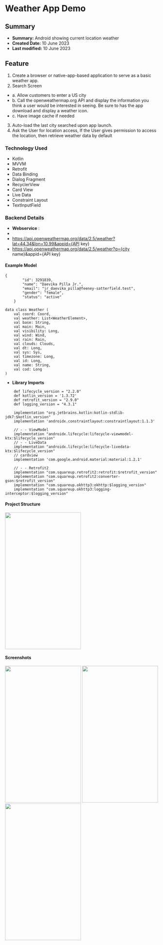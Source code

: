 # Weather App Demo

## Summary
- **Summary:**  Android showing current location weather 
- **Created Date:** 10 June 2023
- **Last modified:** 10 June 2023 

## Feature
1. Create a browser or native-app-based application to serve as a basic weather app.
2. Search Screen
- a. Allow customers to enter a US city
- b. Call the openweathermap.org API and display the information you think a user would be interested in seeing. Be sure to has the app download and display a weather icon.
- c. Have image cache if needed
3. Auto-load the last city searched upon app launch.
4. Ask the User for location access, If the User gives permission to access the location, then retrieve weather data by default


### Technology Used
- Kotlin
- MVVM
- Retrofit
- Data Binding
- Dialog Fragment
- RecyclerView
- Card View
- Live Data
- Constraint Layout
- TextInputField

### Backend Details

- **Webservice** :
-
- https://api.openweathermap.org/data/2.5/weather?lat=44.34&lon=10.99&appid={API key}
- https://api.openweathermap.org/data/2.5/weather?q={city name}&appid={API key}


#### Example Model


```
{
        "id": 3291839,
        "name": "Daevika Pilla Jr.",
        "email": "jr_daevika_pilla@feeney-satterfield.test",
        "gender": "female",
        "status": "active"
    }

```

```
data class Weather (
    val coord: Coord,
    val weather: List<WeatherElement>,
    val base: String,
    val main: Main,
    val visibility: Long,
    val wind: Wind,
    val rain: Rain,
    val clouds: Clouds,
    val dt: Long,
    val sys: Sys,
    val timezone: Long,
    val id: Long,
    val name: String,
    val cod: Long
) 

```

- **Library Imports**
  
```
    def lifecycle_version = "2.2.0"
    def kotlin_version = '1.3.72'
    def retrofit_version = "2.9.0"
    def logging_version = "4.3.1"

    implementation "org.jetbrains.kotlin:kotlin-stdlib-jdk7:$kotlin_version"
    implementation 'androidx.constraintlayout:constraintlayout:1.1.3'

    // - - ViewModel
    implementation "androidx.lifecycle:lifecycle-viewmodel-ktx:$lifecycle_version"
    // - - LiveData
    implementation "androidx.lifecycle:lifecycle-livedata-ktx:$lifecycle_version"
    // cardview
    implementation 'com.google.android.material:material:1.2.1'

    // - - Retrofit2
    implementation "com.squareup.retrofit2:retrofit:$retrofit_version"
    implementation "com.squareup.retrofit2:converter-gson:$retrofit_version"
    implementation "com.squareup.okhttp3:okhttp:$logging_version"
    implementation "com.squareup.okhttp3:logging-interceptor:$logging_version"

```


#### Project Structure



<img src="" width="250" height="450">


#### Screenshots


<img src="" width="250" height="450">

<img src="" width="250" height="450">

<img src="" width="250" height="450">















